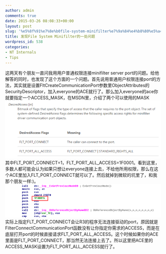 ```yaml
---
author: admin
comments: true
date: 2015-03-26 08:08:33+00:00
layout: post
slug: '%e5%8f%91%e7%8e%b0file-system-minifilter%e7%9a%84%e4%b8%80%e5%a4%84%e9%97%ae%e9%a2%98'
title: 发现File System Minifilter的一处问题
wordpress_id: 538
categories:
- NT Internals
- Tips
---
```


这两天有个朋友一直问我用用户普通权限连接minifilter server port的问题。给他解答的同时，也发现了这个方面的一个问题。首先说用普通用户权限连接port的方法，其实就是设置FltCreateCommunicationPort参数里ObjectAttributes的SecurityDescriptor，加入everyone的ACE就行了。那么加入everyone的ace你就要指定一个ACCESS_MASK，在MSDN里，介绍了两个可以使用的MASK
[![20150326155009](/uploads/2015/03/20150326155009.png)](/uploads/2015/03/20150326155009.png)
其中FLT_PORT_CONNECT=1，FLT_PORT_ALL_ACCESS=1F0001。看到这里，多数人都可能会认为如果只想让everyone连接上去，不给他所用权限，那么在这个ACE里加入FLT_PORT_CONNECT就可以了。然后就掉到微软的坑里了，和我那个朋友一样:)。
[![20150326154028](/uploads/2015/03/20150326154028.png)](/uploads/2015/03/20150326154028.png)
实际上指定FLT_PORT_CONNECT会让R3的程序无法连接驱动的port，原因就是FilterConnectCommunicationPort函数没有让你指定你需求的ACCESS，而是在底层打开port的时候直接请求FLT_PORT_ALL_ACCESS。这个时候如果你的ACE里面是FLT_PORT_CONNECT，那当然无法连接上去了。所以这里把ACE里的ACCESS_MASK设置为FLT_PORT_ALL_ACCESS就行了。

